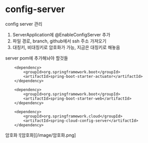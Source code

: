 # config-server



config server 관리

1. ServerApplication에 @EnableConfigServer 추가
2. 파일 경로, branch, github에서 ssh 주소 가져오기
3. 대칭키, 비대칭키로 암호화가 가능, 지금은 대칭키로 해놓음



server pom에 추가해놔야 할것들

		<dependency>
			<groupId>org.springframework.boot</groupId>
			<artifactId>spring-boot-starter-actuator</artifactId>
		</dependency>
  
		<dependency>
			<groupId>org.springframework.boot</groupId>
			<artifactId>spring-boot-starter-web</artifactId>
		</dependency>
  
		<dependency>
			<groupId>org.springframework.cloud</groupId>
			<artifactId>spring-cloud-config-server</artifactId>
		</dependency>

암호화
![암호화][/image/암호화.png]
